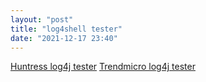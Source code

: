 ```yaml
---
layout: "post"
title: "log4shell tester"
date: "2021-12-17 23:40"
---
```

[Huntress log4j tester](https://log4shell.huntress.com/)
[Trendmicro log4j tester](https://log4j-tester.trendmicro.com/)
